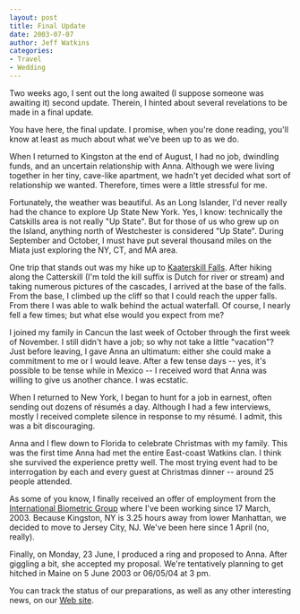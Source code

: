 ```yaml
---
layout: post
title: Final Update
date: 2003-07-07
author: Jeff Watkins
categories:
- Travel
- Wedding
---
```


Two weeks ago, I sent out the long awaited (I suppose someone was awaiting it) second update. Therein, I hinted about several revelations to be made in a final update.

You have here, the final update. I promise, when you're done reading, you'll know at least as much about what we've been up to as we do.

When I returned to Kingston at the end of August, I had no job, dwindling funds, and an uncertain relationship with Anna. Although we were living together in her tiny, cave-like apartment, we hadn't yet decided what sort of relationship we wanted. Therefore, times were a little stressful for me.

Fortunately, the weather was beautiful. As an Long Islander, I'd never really had the chance to explore Up State New York. Yes, I know: technically the Catskills area is not really "Up State". But for those of us who grew up on the Island, anything north of Westchester is considered "Up State". During September and October, I must have put several thousand miles on the Miata just exploring the NY, CT, and MA area.

One trip that stands out was my hike up to <a href="http://www2.nypl.org/home/Hudson/ref/984full/099000f.html"> Kaaterskill Falls</a>. After hiking along the Catterskill (I'm told the kill suffix is Dutch for river or stream) and taking numerous pictures of the cascades, I arrived at the base of the falls. From the base, I climbed up the cliff so that I could reach the upper falls. From there I was able to walk behind the actual waterfall. Of course, I nearly fell a few times; but what else would you expect from me?

I joined my family in Cancun the last week of October through the first week of November. I still didn't have a job; so why not take a little "vacation"? Just before leaving, I gave Anna an ultimatum: either she could make a commitment to me or I would leave. After a few tense days -- yes, it's possible to be tense while in Mexico -- I received word that Anna was willing to give us another chance. I was ecstatic.

When I returned to New York, I began to hunt for a job in earnest, often sending out dozens of r&eacute;sum&eacute;s a day. Although I had a few interviews, mostly I received complete silence in response to my r&eacute;sum&eacute;. I admit, this was a bit discouraging.

Anna and I flew down to Florida to celebrate Christmas with my family. This was the first time Anna had met the entire East-coast Watkins clan. I think she survived the experience pretty well. The most trying event had to be interrogation by each and every guest at Christmas dinner -- around 25 people attended.

As some of you know, I finally received an offer of employment from the <a href="http://www.biometricgroup.com/">International Biometric Group</a> where I've been working since 17 March, 2003. Because Kingston, NY is 3.25 hours away from lower Manhattan, we decided to move to Jersey City, NJ. We've been here since 1 April (no, really).

Finally, on Monday, 23 June, I produced a ring and proposed to Anna. After giggling a bit, she accepted my proposal. We're tentatively planning to get hitched in Maine on 5 June 2003 or 06/05/04 at 3 pm.

You can track the status of our preparations, as well as any other interesting news, on our <a href="http://metrocat.org/">Web site</a>.
